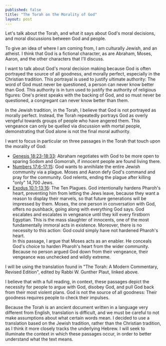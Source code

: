 ```yaml
---
published: false
title: "The Torah on the Morality of God"
layout: post
---
```


Let's talk about the Torah, and what it says about
God's moral decisions,
and moral discussions between God and people.

To give an idea of where I am coming from,
I am culturally Jewish, and an atheist.
I think that God is a fictional character,
as are Abraham, Moses, Aaron,
and the other characters that I'll discuss.

I want to talk about God's moral decision making because
God is often portrayed the source of all goodness,
and morally perfect,
especially in the Christian tradition.
This portrayal is used to justify ultimate authority:
The word of God must never be questioned,
a person can never know better than God.
This authority is in turn used to justify the authority of religious figures:
One's priest speaks with the backing of God, and so must never be questioned,
a congregant can never know better than them.

In the Jewish tradition, in the Torah,
I believe that God is not portrayed as morally perfect.
Instead, the Torah repeatedly portrays God
as overly vengeful towards groups of people who have angered them.
This vengeance can only be quelled via discussion with mortal people,
demonstrating that God alone is not the final moral authority.

I want to focus in particular on three passages in the Torah that touch upon
the morality of God:
* [Genesis 18:23-18:33](https://reformjudaism.org/learning/torah-study/text/vayeira):
    Abraham negotiates with God to be more open to sparing Sodom and Gomorrah,
    if innocent people are found living there.
* [Numbers 17:6-17:15](https://reformjudaism.org/learning/torah-study/text/korach):
    God wants to annihilate the entire Jewish community via a plague.
    Moses and Aaron defy God's command and pray for the community.
    God relents, ending the plague after killing "only" 14,700 Jews.
* [Exodus 10:1-13:16](https://reformjudaism.org/learning/torah-study/text/bo):
    The Ten Plagues.
    God intentionally hardens Pharoh's heart,
    preventing him from letting the Jews leave,
    because they want a reason to display their marvels,
    so that future generations will be impressed by them.
    Moses, the one person in conversation with God,
    offers no pushback, going along with everything God says.
    God escalates and escalates in vengeance until they kill every firstborn Egyptian.
    This is the mass slaughter of innocents,
    one of the most fundamentally immoral acts in existence.
    Moreover, there is no necessity to this action:
    God could simply have not hardened Pharoh's heart. <br>
    In this passage, I argue that Moses acts as an enabler.
    He conceals God's choice to harden Pharoh's heart from the wider community.
    Because no person argued God down from their vengeance,
    their vengeance was unchecked and wildly extreme.

I will be using the translation found in "The Torah: A Modern Commentary, Revised Edition",
edited by Rabbi W. Gunther Plaut, linked above.

I believe that with a full reading, in context,
these passages depict the necessity for people to argue with God,
disobey God,
and pull God back from their most violent plans.
God is not the source of all goodness:
Their goodness requires people to check their impulses.

Because the Torah is an ancient document
written in a language very different from English, translation is difficult,
and we must be careful to not make assumptions about what certain words mean.
I decided to use a translation based on the Jewish tradition,
rather than the Christian tradition,
as I think it more closely tracks the underlying Hebrew.
I will seek to illuminate the context in which these passages occur,
in order to better understand what the text means.
